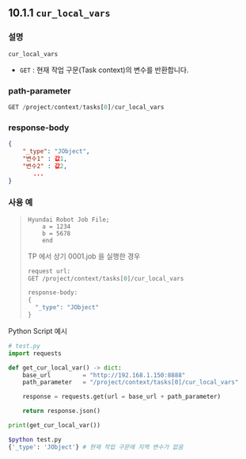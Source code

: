 ﻿## 10.1.1 `cur_local_vars`

### 설명

`cur_local_vars`

- `GET` : 현재 작업 구문(Task context)의 변수를 반환합니다.

### path-parameter

```python
GET /project/context/tasks[0]/cur_local_vars
```

### response-body

```json
{
	"_type": "JObject",
	"변수1" : 값1,
	"변수2" : 값2,
	   ...
}
```

### 사용 예

<blockquote>


```text
Hyundai Robot Job File;
    a = 1234
    b = 5678
    end
```
TP 에서 상기 0001.job 을 실행한 경우

```python
request url:
GET /project/context/tasks[0]/cur_local_vars

response-body:
{
  "_type": "JObject"
}
```

</blockquote>

Python Script 예시

```python
# test.py
import requests

def get_cur_local_var() -> dict:
    base_url         = "http://192.168.1.150:8888"
    path_parameter   = "/project/context/tasks[0]/cur_local_vars"

    response = requests.get(url = base_url + path_parameter)

    return response.json()

print(get_cur_local_var())
```
```sh
$python test.py 
{'_type': 'JObject'} # 현재 작업 구문에 지역 변수가 없음
```